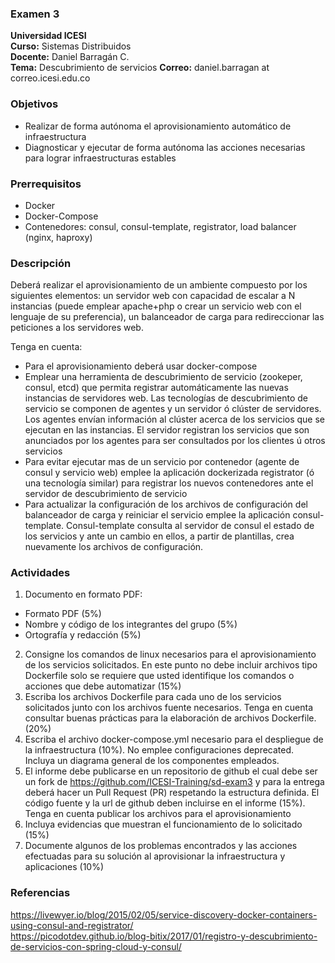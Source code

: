 ### Examen 3
**Universidad ICESI**  
**Curso:** Sistemas Distribuidos  
**Docente:** Daniel Barragán C.  
**Tema:** Descubrimiento de servicios
**Correo:** daniel.barragan at correo.icesi.edu.co

### Objetivos
* Realizar de forma autónoma el aprovisionamiento automático de infraestructura
* Diagnosticar y ejecutar de forma autónoma las acciones necesarias para lograr infraestructuras estables

### Prerrequisitos
* Docker
* Docker-Compose
* Contenedores: consul, consul-template, registrator, load balancer (nginx, haproxy)

### Descripción
Deberá realizar el aprovisionamiento de un ambiente compuesto por los siguientes elementos:
un servidor web con capacidad de escalar a N instancias (puede	emplear	apache+php o crear	un servicio web con el	lenguaje de su preferencia), un balanceador de carga para redireccionar las peticiones a los servidores web.

Tenga en cuenta:
* Para el aprovisionamiento deberá usar docker-compose
* Emplear una herramienta de descubrimiento de servicio (zookeper, consul, etcd) que permita
registrar automáticamente las nuevas instancias de servidores web. Las tecnologías de descubrimiento de servicio se componen de agentes y un servidor ó clúster de servidores. Los
agentes envían información al clúster acerca de los servicios que se ejecutan en las instancias. El servidor registran los servicios que son anunciados por los agentes para ser consultados por los clientes ú otros servicios
* Para evitar ejecutar mas de un servicio por contenedor (agente de consul y servicio web) emplee la aplicación dockerizada registrator (ó una tecnología similar) para registrar los nuevos contenedores ante el servidor de descubrimiento de servicio
* Para actualizar la configuración de los archivos de configuración del balanceador de carga y reiniciar el servicio emplee la aplicación consul-template. Consul-template consulta al servidor de consul el estado de los servicios y ante un cambio en ellos, a partir de plantillas, crea nuevamente los archivos de configuración.

### Actividades
1. Documento en formato PDF:  
  * Formato PDF (5%)
  * Nombre y código de los integrantes del grupo (5%)
  * Ortografía y redacción (5%)
2. Consigne los comandos de linux necesarios para el aprovisionamiento de los servicios solicitados. En este punto no debe incluir archivos tipo Dockerfile solo se requiere que usted identifique los comandos o acciones que debe automatizar (15%)
3. Escriba los archivos Dockerfile para cada uno de los servicios solicitados junto con los archivos fuente necesarios. Tenga en cuenta consultar buenas prácticas para la elaboración de archivos Dockerfile. (20%)
4. Escriba el archivo docker-compose.yml necesario para el despliegue de la infraestructura (10%). No emplee configuraciones deprecated. Incluya un diagrama general de los componentes empleados.
5. El informe debe publicarse en un repositorio de github el cual debe ser un fork de https://github.com/ICESI-Training/sd-exam3 y para la entrega deberá hacer un Pull Request (PR) respetando la estructura definida. El código fuente y la url de github deben incluirse en el informe (15%). Tenga en cuenta publicar los archivos para el aprovisionamiento
6. Incluya evidencias que muestran el funcionamiento de lo solicitado (15%)
7. Documente algunos de los problemas encontrados y las acciones efectuadas para su solución al aprovisionar la infraestructura y aplicaciones (10%)

### Referencias
https://livewyer.io/blog/2015/02/05/service-discovery-docker-containers-using-consul-and-registrator/  
https://picodotdev.github.io/blog-bitix/2017/01/registro-y-descubrimiento-de-servicios-con-spring-cloud-y-consul/
